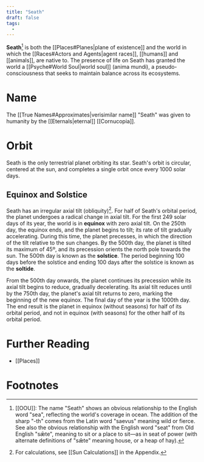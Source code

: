 ```yaml
---
title: "Seath"
draft: false
tags:
  - 
---
```


**Seath**[^sth] is both the [[Places#Planes|plane of existence]] and the world in which the [[Races#Actors and Agents|agent races]], [[humans]] and [[animals]], are native to. The presence of life on Seath has granted the world a [[Psyche#World Soul|world soul]] (anima mundi), a pseudo-consciousness that seeks to maintain balance across its ecosystems.

# Name
The [[True Names#Approximates|verisimilar name]] "Seath" was given to humanity by the [[Eternals|eternal]] [[Cornucopia]].

# Orbit
Seath is the only terrestrial planet orbiting its star. Seath's orbit is circular, centered at the sun, and completes a single orbit once every 1000 solar days. 

## Equinox and Solstice
Seath has an irregular axial tilt (obliquity)[^tilt]. For half of Seath's orbital period, the planet undergoes a radical change in axial tilt. For the first 249 solar days of its year, the world is in **equinox** with zero axial tilt. On the 250th day, the equinox ends, and the planet begins to tilt; its rate of tilt gradually accelerating. During this time, the planet precesses, in which the direction of the tilt relative to the sun changes. By the 500th day, the planet is tilted its maximum of 45º, and its precession orients the north pole towards the sun. The 500th day is known as the **solstice**. The period beginning 100 days before the solstice and ending 100 days after the solstice is known as the **soltide**. 

From the 500th day onwards, the planet continues its precession while its axial tilt begins to reduce, gradually decelerating. Its axial tilt reduces until by the 750th day, the planet's axial tilt returns to zero, marking the beginning of the new equinox. The final day of the year is the 1000th day. The end result is the planet in equinox (without seasons) for half of its orbital period, and not in equinox (with seasons) for the other half of its orbital period.

# Further Reading
- [[Places]]

# Footnotes
[^sth]: [[OOU]]: The name "Seath" shows an obvious relationship to the English word "sea", reflecting the world's coverage in ocean. The addition of the sharp "-th" comes from the Latin word "saevus" meaning wild or fierce. See also the obvious relationship with the English word "seat" from Old English "sǣte", meaning to sit or a place to sit—as in seat of power (with alternate definitions of "sǣte" meaning house, or a heap of hay). 
[^tilt]: For calculations, see [[Sun Calculations]] in the Appendix.